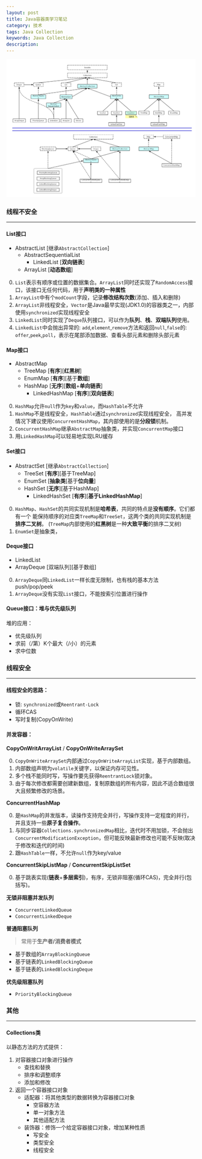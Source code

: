```yaml
---
layout: post
title: Java容器类学习笔记
category: 技术
tags: Java Collection
keywords: Java Collection
description: 
---
```


![collection](https://github.com/bruceFend/brucefend.github.io/blob/master/public/img/Java-collection.JPG)

### 线程不安全
---

#### List接口
- AbstractList [继承`AbstractCollection`]
    - AbstractSequentialList
        - LinkedList [**双向链表**]
    - ArrayList [**动态数组**]

0. `List`表示有顺序或位置的数据集合。`ArrayList`同时还实现了`RandomAccess`接口，该接口无任何代码，用于**声明类的一种属性**
1. `ArrayList`中有个`modCount`字段，记录**修改结构次数**(添加、插入和删除)
2. `ArrayList`非线程安全，`Vector`是Java最早实现(JDK1.0)的容器类之一，内部使用`synchronized`实现线程安全
3. `LinkedList`同时实现了`Deque`队列接口，可以作为**队列**、**栈**、**双端队列**使用。
4. `LinkedList`中会抛出异常的: `add`,`element`,`remove`方法和返回`null`,`false`的: `offer`,`peek`,`poll`，表示在尾部添加数据、查看头部元素和删除头部元素

#### Map接口

- AbstractMap
    - TreeMap [**有序**][**红黑树**]
    - EnumMap [**有序**][基于**数组**]
    - HashMap [**无序**][**数组**+**单向链表**]
        - LinkedHashMap [**有序**][**双向链表**]

0. `HashMap`允许`null`作为`key`和`value`，而`HashTable`不允许
1. `HashMap`不是线程安全，`HashTable`通过`synchronized`实现线程安全，
高并发情况下建议使用`ConcurrentHashMap`，其内部使用的是**分段锁**机制。
2. `ConcurrentHashMap`继承`AbstractMap`抽象类，并实现`ConcurrentMap`接口
3. 用`LinkedHashMap`可以轻易地实现LRU缓存

#### Set接口

- AbstractSet [继承`AbstractCollection`]
    - TreeSet [**有序**][基于TreeMap]
    - EnumSet [**抽象类**[基于**位向量**]
    - HashSet [**无序**][基于HashMap]
        - LinkedHashSet [**有序**][**基于LinkedHashMap**]

0. `HashMap`、`HashSet`的共同实现机制是**哈希表**，共同的特点是**没有顺序**。它们都有一个
能保持顺序的对应类`TreeMap`和`TreeSet`，这两个类的共同实现机制是**排序二叉树**。
(`TreeMap`内部使用的**红黑树**是一种**大致平衡**的排序二叉树)
1. `EnumSet`是抽象类，

#### Deque接口
- LinkedList
- ArrayDeque [双端队列][基于数组]

0. `ArrayDeque`同`LinkedList`一样长度无限制，也有栈的基本方法push/pop/peek
1. `ArrayDeque`没有实现`List`接口，不能按索引位置进行操作

#### Queue接口：堆与优先级队列
堆的应用：
- 优先级队列
- 求前（/第）K个最大（/小）的元素
- 求中位数


### 线程安全
---

#### 线程安全的思路：
- 锁: `synchronized`或`Reentrant-Lock`
- 循环CAS
- 写时复制(CopyOnWrite)

#### 并发容器：

**CopyOnWritArrayList** / **CopyOnWriteArraySet**

0. `CopyOnWriteArraySet`内部通过`CopyOnWriteArrayList`实现，基于内部数组。
1. 内部数组声明为`volatile`关键字，以保证内存可见性。
2. 多个栈不能同时写，写操作要先获得`ReentrantLock`锁对象。
3. 由于每次修改都需要创建新数组，复制原数组的所有内容，因此不适合数组很大且频繁修改的场景。

**ConcurrentHashMap**

0. 是`HashMap`的并发版本，读操作支持完全并行，写操作支持一定程度的并行，并且支持一些**原子复合操作**。
1. 与同步容器`Collections.synchronizedMap`相比，迭代时不用加锁，不会抛出`ConcurrentModificationException`，但可能反映最新修改也可能不反映(取决于修改和迭代的时间)
2. 跟`HashTable`一样，不允许`null`作为key/value

**ConcurrentSkipListMap** / **ConcurrentSkipListSet**

0. 基于跳表实现(**链表**+**多层索引**)，有序，无锁非阻塞(循环CAS)，完全并行(包括写)。

**无锁非阻塞并发队列**
- `ConcurrentLinkedQueue`
- `ConcurrentLinkedDeque`

**普通阻塞队列**

> 常用于**生产者/消费者模式**

- 基于数组的`ArrayBlockingQueue`
- 基于链表的`LinkedBlockingQueue`
- 基于链表的`LinkedBlockingDeque`

**优先级阻塞队列**
- `PriorityBlockingQueue`

### 其他
---

#### Collections类

以静态方法的方式提供：
1) 对容器接口对象进行操作
    - 查找和替换
    - 排序和调整顺序
    - 添加和修改
2) 返回一个容器接口对象
    - 适配器：将其他类型的数据转换为容器接口对象
        - 空容器方法
        - 单一对象方法
        - 其他适配方法
    - 装饰器：修饰一个给定容器接口对象，增加某种性质
        - 写安全
        - 类型安全
        - 线程安全

